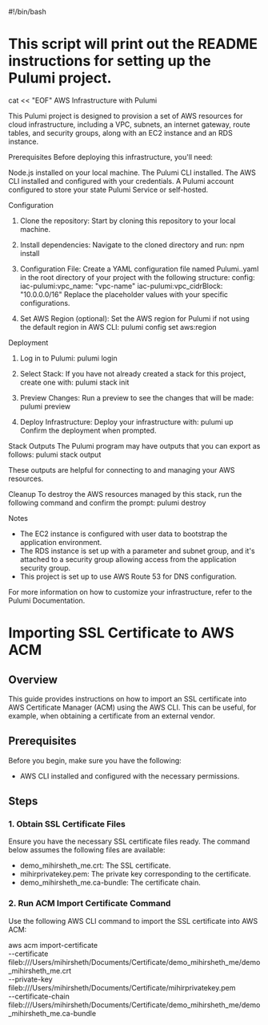 #!/bin/bash

# This script will print out the README instructions for setting up the Pulumi project.

cat << "EOF"
AWS Infrastructure with Pulumi

This Pulumi project is designed to provision a set of AWS resources for cloud infrastructure, including a VPC, subnets, an internet gateway, route tables, and security groups, along with an EC2 instance and an RDS instance.

Prerequisites
Before deploying this infrastructure, you'll need:

Node.js installed on your local machine.
The Pulumi CLI installed.
The AWS CLI installed and configured with your credentials.
A Pulumi account configured to store your state Pulumi Service or self-hosted.

Configuration
1. Clone the repository:
   Start by cloning this repository to your local machine.

2. Install dependencies:
   Navigate to the cloned directory and run:
   npm install

3. Configuration File:
   Create a YAML configuration file named Pulumi.<stack>.yaml in the root directory of your project with the following structure:
   config:
     iac-pulumi:vpc_name: "vpc-name"
     iac-pulumi:vpc_cidrBlock: "10.0.0.0/16"
   Replace the placeholder values with your specific configurations.

4. Set AWS Region (optional):
   Set the AWS region for Pulumi if not using the default region in AWS CLI:
   pulumi config set aws:region <your-region>

Deployment
1. Log in to Pulumi:
   pulumi login

2. Select Stack:
   If you have not already created a stack for this project, create one with:
   pulumi stack init <stack-name>

3. Preview Changes:
   Run a preview to see the changes that will be made:
   pulumi preview

4. Deploy Infrastructure:
   Deploy your infrastructure with:
   pulumi up
   Confirm the deployment when prompted.

Stack Outputs
The Pulumi program may have outputs that you can export as follows:
pulumi stack output

These outputs are helpful for connecting to and managing your AWS resources.

Cleanup
To destroy the AWS resources managed by this stack, run the following command and confirm the prompt:
pulumi destroy

Notes
- The EC2 instance is configured with user data to bootstrap the application environment.
- The RDS instance is set up with a parameter and subnet group, and it's attached to a security group allowing access from the application security group.
- This project is set up to use AWS Route 53 for DNS configuration.

For more information on how to customize your infrastructure, refer to the Pulumi Documentation.


# Importing SSL Certificate to AWS ACM

## Overview

This guide provides instructions on how to import an SSL certificate into AWS Certificate Manager (ACM) using the AWS CLI. This can be useful, for example, when obtaining a certificate from an external vendor.

## Prerequisites

Before you begin, make sure you have the following:

- AWS CLI installed and configured with the necessary permissions.

## Steps

### 1. Obtain SSL Certificate Files

Ensure you have the necessary SSL certificate files ready. The command below assumes the following files are available:

- demo_mihirsheth_me.crt: The SSL certificate.
- mihirprivatekey.pem: The private key corresponding to the certificate.
- demo_mihirsheth_me.ca-bundle: The certificate chain.

### 2. Run ACM Import Certificate Command

Use the following AWS CLI command to import the SSL certificate into AWS ACM:

aws acm import-certificate \
  --certificate fileb:///Users/mihirsheth/Documents/Certificate/demo_mihirsheth_me/demo_mihirsheth_me.crt \
  --private-key fileb:///Users/mihirsheth/Documents/Certificate/mihirprivatekey.pem \
  --certificate-chain fileb:///Users/mihirsheth/Documents/Certificate/demo_mihirsheth_me/demo_mihirsheth_me.ca-bundle
